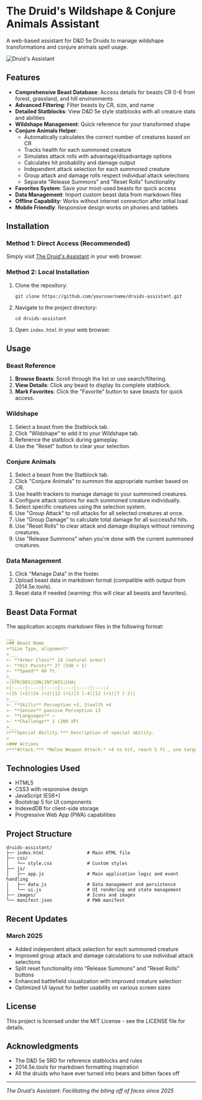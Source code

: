# The Druid's Wildshape & Conjure Animals Assistant

A web-based assistant for D&D 5e Druids to manage wildshape transformations and conjure animals spell usage.

![Druid's Assistant](images/druid-assistant-screenshot.png)

## Features

- **Comprehensive Beast Database**: Access details for beasts CR 0-6 from forest, grassland, and hill environments
- **Advanced Filtering**: Filter beasts by CR, size, and name
- **Detailed Statblocks**: View D&D 5e style statblocks with all creature stats and abilities
- **Wildshape Management**: Quick reference for your transformed shape
- **Conjure Animals Helper**: 
  - Automatically calculates the correct number of creatures based on CR
  - Tracks health for each summoned creature
  - Simulates attack rolls with advantage/disadvantage options
  - Calculates hit probability and damage output
  - Independent attack selection for each summoned creature
  - Group attack and damage rolls respect individual attack selections
  - Separate "Release Summons" and "Reset Rolls" functionality
- **Favorites System**: Save your most-used beasts for quick access
- **Data Management**: Import custom beast data from markdown files
- **Offline Capability**: Works without internet connection after initial load
- **Mobile Friendly**: Responsive design works on phones and tablets

## Installation

### Method 1: Direct Access (Recommended)
Simply visit [The Druid's Assistant](https://your-url-here.com) in your web browser.

### Method 2: Local Installation
1. Clone the repository:
   ```
   git clone https://github.com/yourusername/druids-assistant.git
   ```
2. Navigate to the project directory:
   ```
   cd druids-assistant
   ```
3. Open `index.html` in your web browser.

## Usage

### Beast Reference
1. **Browse Beasts**: Scroll through the list or use search/filtering.
2. **View Details**: Click any beast to display its complete statblock.
3. **Mark Favorites**: Click the "Favorite" button to save beasts for quick access.

### Wildshape
1. Select a beast from the Statblock tab.
2. Click "Wildshape" to add it to your Wildshape tab.
3. Reference the statblock during gameplay.
4. Use the "Reset" button to clear your selection.

### Conjure Animals
1. Select a beast from the Statblock tab.
2. Click "Conjure Animals" to summon the appropriate number based on CR.
3. Use health trackers to manage damage to your summoned creatures.
4. Configure attack options for each summoned creature individually.
5. Select specific creatures using the selection system.
6. Use "Group Attack" to roll attacks for all selected creatures at once.
7. Use "Group Damage" to calculate total damage for all successful hits.
8. Use "Reset Rolls" to clear attack and damage displays without removing creatures.
9. Use "Release Summons" when you're done with the current summoned creatures.

### Data Management
1. Click "Manage Data" in the footer.
2. Upload beast data in markdown format (compatible with output from 2014.5e.tools).
3. Reset data if needed (warning: this will clear all beasts and favorites).

## Beast Data Format

The application accepts markdown files in the following format:

```markdown
___
>## Beast Name
>*Size Type, alignment*
>___
>- **Armor Class** 14 (natural armor)
>- **Hit Points** 27 (5d8 + 5)
>- **Speed** 40 ft.
>___
>|STR|DEX|CON|INT|WIS|CHA|
>|:---:|:---:|:---:|:---:|:---:|:---:|
>|15 (+2)|14 (+2)|12 (+1)|3 (-4)|12 (+1)|7 (-2)|
>___
>- **Skills** Perception +3, Stealth +4
>- **Senses** passive Perception 13
>- **Languages** —
>- **Challenge** 1 (200 XP)
>___
>***Special Ability.*** Description of special ability.
>
>### Actions
>***Attack.*** *Melee Weapon Attack:* +4 to hit, reach 5 ft., one target. *Hit:* 5 (1d6 + 2) piercing damage.
```

## Technologies Used

- HTML5
- CSS3 with responsive design
- JavaScript (ES6+)
- Bootstrap 5 for UI components
- IndexedDB for client-side storage
- Progressive Web App (PWA) capabilities

## Project Structure

```
druids-assistant/
├── index.html                # Main HTML file
├── css/
│   └── style.css             # Custom styles
├── js/
│   ├── app.js                # Main application logic and event handling
│   ├── data.js               # Data management and persistence
│   └── ui.js                 # UI rendering and state management
├── images/                   # Icons and images
└── manifest.json             # PWA manifest
```

## Recent Updates

### March 2025
- Added independent attack selection for each summoned creature
- Improved group attack and damage calculations to use individual attack selections
- Split reset functionality into "Release Summons" and "Reset Rolls" buttons
- Enhanced battlefield visualization with improved creature selection
- Optimized UI layout for better usability on various screen sizes

## License

This project is licensed under the MIT License - see the LICENSE file for details.

## Acknowledgments

- The D&D 5e SRD for reference statblocks and rules
- 2014.5e.tools for markdown formatting inspiration
- All the druids who have ever turned into bears and bitten faces off

---

*The Druid's Assistant: Facilitating the biting off of faces since 2025*